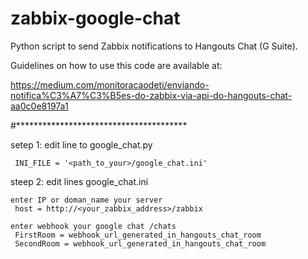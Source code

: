 # zabbix-google-chat
Python script to send Zabbix notifications to Hangouts Chat (G Suite).

Guidelines on how to use this code are available at:

https://medium.com/monitoracaodeti/enviando-notifica%C3%A7%C3%B5es-do-zabbix-via-api-do-hangouts-chat-aa0c0e8197a1




#***************************************

setep 1:
    edit line to google_chat.py
     
     INI_FILE = '<path_to_your>/google_chat.ini'

steep 2:
    edit lines google_chat.ini
   
    enter IP or doman_name your server
     host = http://<your_zabbix_address>/zabbix
    
    enter webhook your google chat /chats
     FirstRoom = webhook_url_generated_in_hangouts_chat_room
     SecondRoom = webhook_url_generated_in_hangouts_chat_room
